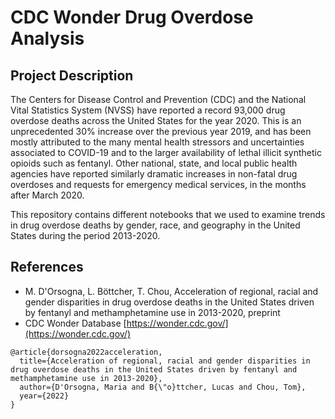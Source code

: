 # CDC Wonder Drug Overdose Analysis

## Project Description

The Centers for Disease Control and Prevention (CDC) and the National Vital Statistics System (NVSS) have reported a record 93,000 drug overdose deaths across the United States for the year 2020. This is an unprecedented 30% increase over the previous year 2019, and has been mostly attributed to the many mental health stressors and uncertainties associated to COVID-19 and to the larger availability of lethal illicit synthetic opioids such as fentanyl. Other national, state, and local public health agencies have reported similarly dramatic increases in non-fatal drug overdoses and requests for emergency medical services, in the months after March 2020. 

This repository contains different notebooks that we used to examine trends in drug overdose deaths by gender, race, and geography in the United States during the period 2013-2020. 

## References

* M. D'Orsogna, L. Böttcher, T. Chou, Acceleration of regional, racial and gender disparities in drug overdose deaths in the United States driven by fentanyl and methamphetamine use in 2013-2020, preprint
* CDC Wonder Database [https://wonder.cdc.gov/](https://wonder.cdc.gov/)

```
@article{dorsogna2022acceleration,
  title={Acceleration of regional, racial and gender disparities in drug overdose deaths in the United States driven by fentanyl and methamphetamine use in 2013-2020},
  author={D'Orsogna, Maria and B{\"o}ttcher, Lucas and Chou, Tom},
  year={2022}
}
```
